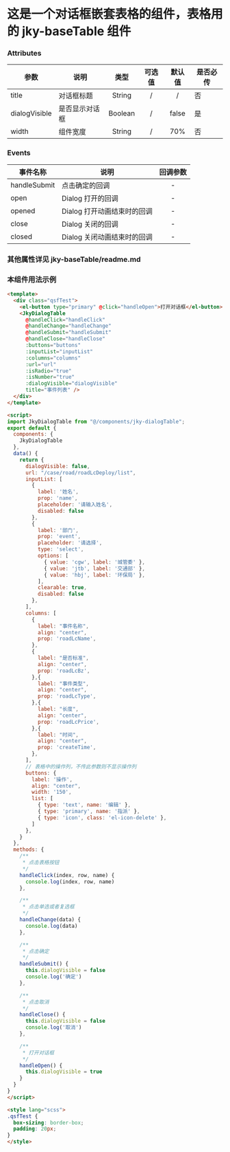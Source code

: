 # 这是一个对话框嵌套表格的组件，表格用的 jky-baseTable 组件

### Attributes

参数     | 说明 | 类型 | 可选值 | 默认值 | 是否必传
-------- | ----- |:-----:|:-----:|:-----:|----
title  | 对话框标题 | String | / | / | 否
dialogVisible | 是否显示对话框 | Boolean | / | false | 是
width | 组件宽度 | String | / | 70% | 否

### Events

事件名称 | 说明 | 回调参数
-------- | ----- |:-----:|
handleSubmit  | 点击确定的回调 | - |
open  | Dialog 打开的回调 | - |
opened  | Dialog 打开动画结束时的回调 | - |
close  | Dialog 关闭的回调 | - |
closed  | Dialog 关闭动画结束时的回调 | - |

### 其他属性详见 jky-baseTable/readme.md

### 本组件用法示例

```html
<template>
  <div class="qsfTest">
    <el-button type="primary" @click="handleOpen">打开对话框</el-button>
    <JkyDialogTable
      @handleClick="handleClick"
      @handleChange="handleChange"
      @handleSubmit="handleSubmit"
      @handleClose="handleClose"
      :buttons="buttons"
      :inputList="inputList"
      :columns="columns"
      :url="url"
      :isRadio="true"
      :isNumber="true"
      :dialogVisible="dialogVisible"
      title="事件列表" />
  </div>
</template>

<script>
import JkyDialogTable from "@/components/jky-dialogTable";
export default {
  components: {
    JkyDialogTable
  },
  data() {
    return {
      dialogVisible: false,
      url: "/case/road/roadLcDeploy/list",
      inputList: [
        {
          label: '姓名',
          prop: 'name',
          placeholder: '请输入姓名',
          disabled: false
        },
        {
          label: '部门',
          prop: 'event',
          placeholder: '请选择',
          type: 'select',
          options: [
            { value: 'cgw', label: '城管委' },
            { value: 'jtb', label: '交通部' },
            { value: 'hbj', label: '环保局' },
          ],
          clearable: true,
          disabled: false
        },
      ],
      columns: [
        {
          label: "事件名称",
          align: "center",
          prop: 'roadLcName',
        },
        {
          label: "是否标准",
          align: "center",
          prop: 'roadLcBz',
        },{
          label: "事件类型",
          align: "center",
          prop: 'roadLcType',
        },{
          label: "长度",
          align: "center",
          prop: 'roadLcPrice',
        },{
          label: "时间",
          align: "center",
          prop: 'createTime',
        },
      ],
      // 表格中的操作列，不传此参数则不显示操作列
      buttons: {
        label: '操作',
        align: "center",
        width: '150',
        list: [
          { type: 'text', name: '编辑' },
          { type: 'primary', name: '指派' },
          { type: 'icon', class: 'el-icon-delete' },
        ]
      },
    }
  },
  methods: {
    /**
     * 点击表格按钮
     */
    handleClick(index, row, name) {
      console.log(index, row, name)
    },

    /**
     * 点击单选或者复选框
     */
    handleChange(data) {
      console.log(data)
    },

    /**
     * 点击确定
     */
    handleSubmit() {
      this.dialogVisible = false
      console.log('确定')
    },

    /**
     * 点击取消
     */
    handleClose() {
      this.dialogVisible = false
      console.log('取消')
    },

    /**
     * 打开对话框
     */
    handleOpen() {
      this.dialogVisible = true
    }
  }
}
</script>

<style lang="scss">
.qsfTest {
  box-sizing: border-box;
  padding: 20px;
}
</style>
```

